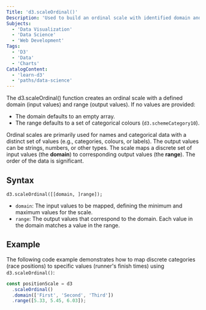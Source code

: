 ```yaml
---
Title: 'd3.scaleOrdinal()'
Description: 'Used to build an ordinal scale with identified domain and range values.'
Subjects:
  - 'Data Visualization'
  - 'Data Science'
  - 'Web Development'
Tags:
  - 'D3'
  - 'Data'
  - 'Charts'
CatalogContent:
  - 'learn-d3'
  - 'paths/data-science'
---
```


The d3.scaleOrdinal() function creates an ordinal scale with a defined domain (input values) and range (output values). If no values are provided:

- The domain defaults to an empty array.
- The range defaults to a set of categorical colours (`d3.schemeCategory10`).

Ordinal scales are primarily used for names and categorical data with a distinct set of values (e.g., categories, colours, or labels). The output values can be strings, numbers, or other types. The scale maps a discrete set of input values (the **domain**) to corresponding output values (the **range**). The order of the data is significant.

## Syntax

```pseudo
d3.scaleOrdinal([[domain, ]range]);
```

- `domain`: The input values to be mapped, defining the minimum and maximum values for the scale.
- `range`: The output values that correspond to the domain. Each value in the domain matches a value in the range.

## Example

The following code example demonstrates how to map discrete categories (race positions) to specific values (runner's finish times) using `d3.scaleOrdinal()`:

```js
const positionScale = d3
  .scaleOrdinal()
  .domain(['First', 'Second', 'Third'])
  .range([5.33, 5.45, 6.03]);
```
